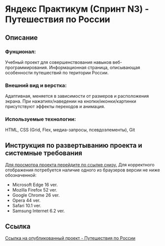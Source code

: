 # Яндекс Практикум (Спринт N3) - Путешествия по России
## Описание
### Фунционал:
Учебный проект для совершенствования навыков веб-программирования. Информационная страница, описывающая особенности путешествий по територии России.
### Внешний вид и верстка:
Адаптивная, меняется в зависимости от размеров и расположения экрана. При нажатиях/наведении на кнопки/иконки/картинки присутствуют эффекты переходов и анимация.
### Используемые технологии:
HTML, CSS (Grid, Flex, медиа-запросы, псевдоэлементы), Git
## Инструкция по развертыванию проекта и системные требования
[Для просмотра проекта перейдите по ссылке снизу.](#%D1%81%D1%81%D1%8B%D0%BB%D0%BA%D0%B0)
Для корректного отображения потребуется наличие одного из браузеров версии не ниже обозначенной:
* Microsoft Edge 16 ver.
* Mozilla Firefox 52 ver.
* Google Chrome 26 ver.
* Opera 44 ver.
* Safari 10.1 ver.
* Samsung Internet 6.2 ver.
## Ссылка
 [Ссылка на опубликованный проект - Путешествия по России](https://earthlingww-zeitvenus.github.io/russian-travel/index.html)
